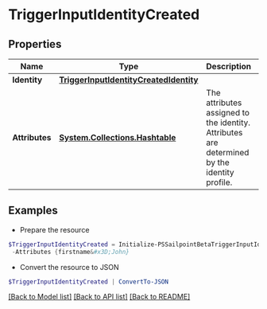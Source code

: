 # TriggerInputIdentityCreated
## Properties

Name | Type | Description | Notes
------------ | ------------- | ------------- | -------------
**Identity** | [**TriggerInputIdentityCreatedIdentity**](TriggerInputIdentityCreatedIdentity.md) |  | 
**Attributes** | [**System.Collections.Hashtable**](AnyType.md) | The attributes assigned to the identity.  Attributes are determined by the identity profile. | 

## Examples

- Prepare the resource
```powershell
$TriggerInputIdentityCreated = Initialize-PSSailpointBetaTriggerInputIdentityCreated  -Identity null `
 -Attributes {firstname&#x3D;John}
```

- Convert the resource to JSON
```powershell
$TriggerInputIdentityCreated | ConvertTo-JSON
```

[[Back to Model list]](../README.md#documentation-for-models) [[Back to API list]](../README.md#documentation-for-api-endpoints) [[Back to README]](../README.md)

